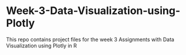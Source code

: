 # Week-3-Data-Visualization-using-Plotly
This repo contains project files for the week 3 Assignments with Data Visualization using Plotly in R

